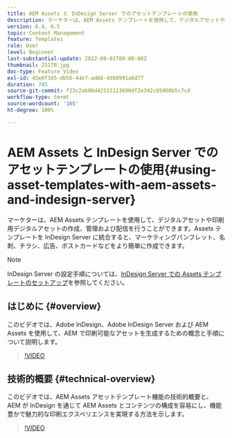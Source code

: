 ```yaml
---
title: AEM Assets と InDesign Server でのアセットテンプレートの使用
description: マーケターは、AEM Assets テンプレートを使用して、デジタルアセットや印刷用デジタルアセットの作成、管理および配信を行うことができます。Assets テンプレートを InDesign Server に統合すると、マーケティングパンフレット、名刺、チラシ、広告、ポストカードなどをより簡単に作成できます。
version: 6.4, 6.5
topic: Content Management
feature: Templates
role: User
level: Beginner
last-substantial-update: 2022-09-01T00:00:00Z
thumbnail: 25170.jpg
doc-type: Feature Video
exl-id: 45e0f3d5-db56-44e7-ad68-4d60991a6d77
duration: 745
source-git-commit: f23c2ab86d42531113690df2e342c65060b5c7cd
workflow-type: tm+mt
source-wordcount: '165'
ht-degree: 100%

---
```


# AEM Assets と InDesign Server でのアセットテンプレートの使用{#using-asset-templates-with-aem-assets-and-indesign-server}

マーケターは、AEM Assets テンプレートを使用して、デジタルアセットや印刷用デジタルアセットの作成、管理および配信を行うことができます。Assets テンプレートを InDesign Server に統合すると、マーケティングパンフレット、名刺、チラシ、広告、ポストカードなどをより簡単に作成できます。

>[!NOTE]
>
>InDesign Server の設定手順については、[InDesign Server での Assets テンプレートのセットアップ](asset-templates-technical-video-setup.md)を参照してください。

## はじめに {#overview}

このビデオでは、Adobe InDesign、Adobe InDesign Server および AEM Assets を使用して、AEM で印刷可能なアセットを生成するための概念と手順について説明します。

>[!VIDEO](https://video.tv.adobe.com/v/25170?quality=12&learn=on)

## 技術的概要 {#technical-overview}

このビデオでは、AEM Assets アセットテンプレート機能の技術的概要と、AEM が InDesign を通じて AEM Assets とコンテンツの構成を容易にし、機能豊かで魅力的な印刷エクスペリエンスを実現する方法を示します。

>[!VIDEO](https://video.tv.adobe.com/v/17071?quality=12&learn=on)
